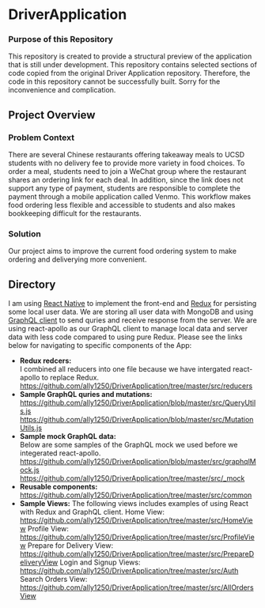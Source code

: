 # DriverApplication

### Purpose of this Repository
This repository is created to provide a structural preview of the application that is still under development. This repository contains selected sections of code copied from the original Driver Application repository. Therefore, the code in this repository cannot be successfully built. Sorry for the inconvenience and complication.

## Project Overview
### Problem Context
There are several Chinese restaurants offering takeaway meals to UCSD students with no delivery fee to provide more variety in food choices. To order a meal, students need to join a WeChat group where the restaurant shares an ordering link for each deal. In addition, since the link does not support any type of payment, students are responsible to complete the payment through a mobile application called Venmo. This workflow makes food ordering less flexible and accessible to students and also makes bookkeeping difficult for the restaurants. 

### Solution
Our project aims to improve the current food ordering system to make ordering and deliverying more convenient. 

## Directory
I am using [React Native](https://facebook.github.io/react-native/) to implement the front-end and [Redux](https://redux.js.org/introduction/getting-started) for persisting some local user data. We are storing all user data with MongoDB and using [GraphQL client](https://www.apollographql.com/docs/react/) to send quries and receive response from the server. We are using react-apollo as our GraphQL client to manage local data and server data with less code compared to using pure Redux. 
Please see the links below for navigating to specific components of the App:
* **Redux redcers:** <br />
I combined all reducers into one file because we have intergated react-apollo to replace Redux. <br />
https://github.com/ally1250/DriverApplication/tree/master/src/reducers
* **Sample GraphQL quries and mutations:** <br />
https://github.com/ally1250/DriverApplication/blob/master/src/QueryUtils.js
https://github.com/ally1250/DriverApplication/blob/master/src/MutationUtils.js
* **Sample mock GraphQL data:** <br />
Below are some samples of the GraphQL mock we used before we integerated react-apollo.
https://github.com/ally1250/DriverApplication/blob/master/src/graphqlMock.js
https://github.com/ally1250/DriverApplication/tree/master/src/_mock
* **Reusable components:**
https://github.com/ally1250/DriverApplication/tree/master/src/common
* **Sample Views:**
The following views includes examples of using React with Redux and GraphQL client.
Home View: https://github.com/ally1250/DriverApplication/tree/master/src/HomeView
Profile View: https://github.com/ally1250/DriverApplication/tree/master/src/ProfileView
Prepare for Delivery View: https://github.com/ally1250/DriverApplication/tree/master/src/PrepareDeliveryView
Login and Signup Views: https://github.com/ally1250/DriverApplication/tree/master/src/Auth
Search Orders View: https://github.com/ally1250/DriverApplication/tree/master/src/AllOrdersView
